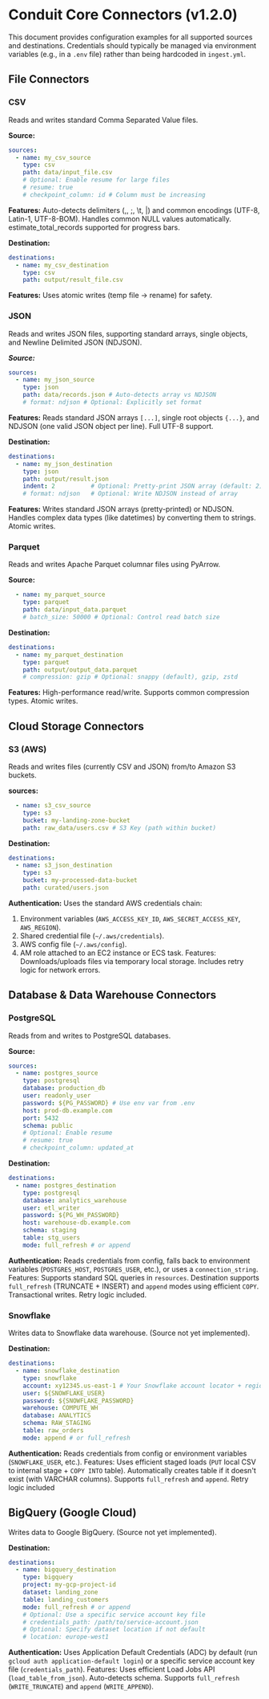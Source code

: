# Conduit Core Connectors (v1.2.0)

This document provides configuration examples for all supported sources and destinations. Credentials should typically be managed via environment variables (e.g., in a `.env` file) rather than being hardcoded in `ingest.yml`.

## File Connectors

### CSV

Reads and writes standard Comma Separated Value files.

**Source:**
```yaml
sources:
  - name: my_csv_source
    type: csv
    path: data/input_file.csv
    # Optional: Enable resume for large files
    # resume: true
    # checkpoint_column: id # Column must be increasing

```

**Features:** Auto-detects delimiters (,, ;, \t, |) and common encodings (UTF-8, Latin-1, UTF-8-BOM). Handles common NULL values automatically. estimate_total_records supported for progress bars.

**Destination:**
```yaml
destinations:
  - name: my_csv_destination
    type: csv
    path: output/result_file.csv
```
**Features:** Uses atomic writes (temp file → rename) for safety.

### JSON
Reads and writes JSON files, supporting standard arrays, single objects, and Newline Delimited JSON (NDJSON).

***Source:***
```yaml
sources:
  - name: my_json_source
    type: json
    path: data/records.json # Auto-detects array vs NDJSON
    # format: ndjson # Optional: Explicitly set format
```
**Features:** Reads standard JSON arrays ```[...]```, single root objects ```{...}```, and NDJSON (one valid JSON object per line). Full UTF-8 support.

**Destination:**
```yaml
destinations:
  - name: my_json_destination
    type: json
    path: output/result.json
    indent: 2          # Optional: Pretty-print JSON array (default: 2)
    # format: ndjson   # Optional: Write NDJSON instead of array
```
**Features:** Writes standard JSON arrays (pretty-printed) or NDJSON. Handles complex data types (like datetimes) by converting them to strings. Atomic writes.

### Parquet
Reads and writes Apache Parquet columnar files using PyArrow.

**Source:**
```yaml
  - name: my_parquet_source
    type: parquet
    path: data/input_data.parquet
    # batch_size: 50000 # Optional: Control read batch size
```

**Destination:**
```yaml
destinations:
  - name: my_parquet_destination
    type: parquet
    path: output/output_data.parquet
    # compression: gzip # Optional: snappy (default), gzip, zstd
```

**Features:** High-performance read/write. Supports common compression types. Atomic writes.

## Cloud Storage Connectors
### S3 (AWS)

Reads and writes files (currently CSV and JSON) from/to Amazon S3 buckets.

**sources:**
```yaml
  - name: s3_csv_source
    type: s3
    bucket: my-landing-zone-bucket
    path: raw_data/users.csv # S3 Key (path within bucket)
```

**Destination:**
```yaml
destinations:
  - name: s3_json_destination
    type: s3
    bucket: my-processed-data-bucket
    path: curated/users.json
```
**Authentication:** Uses the standard AWS credentials chain:
1. Environment variables (```AWS_ACCESS_KEY_ID```, ```AWS_SECRET_ACCESS_KEY```, ```AWS_REGION```).
2. Shared credential file (```~/.aws/credentials```).
3. AWS config file (```~/.aws/config```).
4. AM role attached to an EC2 instance or ECS task. Features: Downloads/uploads files via temporary local storage. Includes retry logic for network errors.

## Database & Data Warehouse Connectors
### PostgreSQL

Reads from and writes to PostgreSQL databases.

**Source:**
```yaml
sources:
  - name: postgres_source
    type: postgresql
    database: production_db
    user: readonly_user
    password: ${PG_PASSWORD} # Use env var from .env
    host: prod-db.example.com
    port: 5432
    schema: public
    # Optional: Enable resume
    # resume: true
    # checkpoint_column: updated_at
```

**Destination:**
```yaml
destinations:
  - name: postgres_destination
    type: postgresql
    database: analytics_warehouse
    user: etl_writer
    password: ${PG_WH_PASSWORD}
    host: warehouse-db.example.com
    schema: staging
    table: stg_users
    mode: full_refresh # or append
```

**Authentication:** Reads credentials from config, falls back to environment variables (```POSTGRES_HOST```, ```POSTGRES_USER```, etc.), or uses a ```connection_string```. Features: Supports standard SQL queries in ```resources```. Destination supports ```full_refresh``` (TRUNCATE + INSERT) and ```append``` modes using efficient ```COPY```. Transactional writes. Retry logic included.

### Snowflake
Writes data to Snowflake data warehouse. (Source not yet implemented).

**Destination:**
```yaml
destinations:
  - name: snowflake_destination
    type: snowflake
    account: xy12345.us-east-1 # Your Snowflake account locator + region
    user: ${SNOWFLAKE_USER}
    password: ${SNOWFLAKE_PASSWORD}
    warehouse: COMPUTE_WH
    database: ANALYTICS
    schema: RAW_STAGING
    table: raw_orders
    mode: append # or full_refresh
```

**Authentication:** Reads credentials from config or environment variables (```SNOWFLAKE_USER```, etc.). Features: Uses efficient staged loads (```PUT``` local CSV to internal stage + ```COPY INTO``` table). Automatically creates table if it doesn't exist (with VARCHAR columns). Supports ```full_refresh``` and ```append```. Retry logic included

## BigQuery (Google Cloud)
Writes data to Google BigQuery. (Source not yet implemented).

**Destination:**
```yaml
destinations:
  - name: bigquery_destination
    type: bigquery
    project: my-gcp-project-id
    dataset: landing_zone
    table: landing_customers
    mode: full_refresh # or append
    # Optional: Use a specific service account key file
    # credentials_path: /path/to/service-account.json
    # Optional: Specify dataset location if not default
    # location: europe-west1
```

**Authentication:** Uses Application Default Credentials (ADC) by default (run ```gcloud auth application-default login```) or a specific service account key file (```credentials_path```). Features: Uses efficient Load Jobs API (```load_table_from_json```). Auto-detects schema. Supports ```full_refresh``` (```WRITE_TRUNCATE```) and ```append``` (```WRITE_APPEND```).

